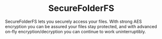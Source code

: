 <p align="center">
  <h1 align="center">SecureFolderFS</h1>
</p>

SecureFolderFS lets you securely access your files. With strong AES encryption you can be assured your files stay protected, and with advanced on-fly encryption/decryption you can continue to work uninterruptibly.

